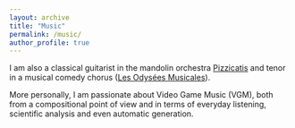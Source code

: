 ```yaml
---
layout: archive
title: "Music"
permalink: /music/
author_profile: true
---
```


I am also a classical guitarist in the mandolin orchestra [Pizzicatis](https://www.pizzicatis.fr) and tenor in a musical comedy chorus ([Les Odysées Musicales](https://www.instagram.com/odysseemusicale/?hl=fr)).

More personally, I am passionate about Video Game Music (VGM), both from a compositional point of view and in terms of everyday listening, scientific analysis and even automatic generation.
